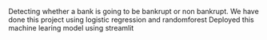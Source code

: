 Detecting whether a bank is going to be bankrupt or non bankrupt.
We have done this project using logistic regression and randomforest
Deployed this machine learing model using streamlit
